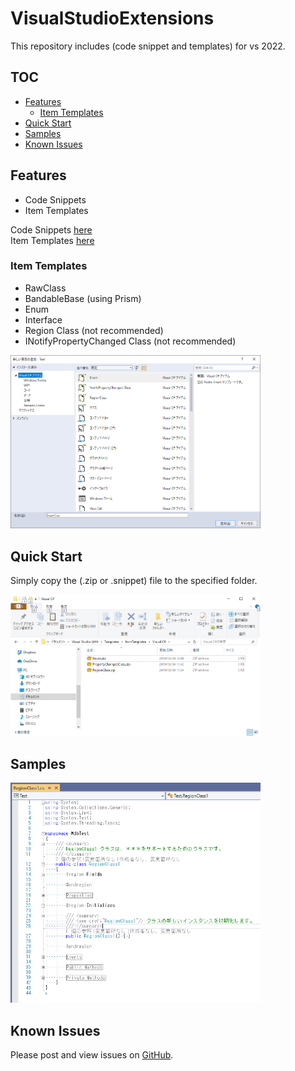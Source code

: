 # VisualStudioExtensions
This repository includes (code snippet and templates) for vs 2022.

## TOC

- [Features](#features)
  - [Item Templates](#item-templates)
- [Quick Start](#quick-start)
- [Samples](#samples)
- [Known Issues](#known-issues)

## Features

- Code Snippets
- Item Templates

Code Snippets [here](https://docs.microsoft.com/ja-jp/visualstudio/ide/walkthrough-creating-a-code-snippet?view=vs-2022)  
Item Templates [here](https://docs.microsoft.com/ja-jp/visualstudio/ide/how-to-create-item-templates?view=vs-2022)

### Item Templates

- RawClass
- BandableBase (using Prism)
- Enum
- Interface
- Region Class (not recommended)
- INotifyPropertyChanged Class (not recommended)

<img src="https://github.com/sh1ch/VisualStudioExtensions/blob/images/Images/template-sample.png" width="400">

## Quick Start

Simply copy the (.zip or .snippet) file to the specified folder.

<img src="https://github.com/sh1ch/VisualStudioExtensions/blob/images/Images/vs-file.png" width="400">

## Samples

<img src="https://github.com/sh1ch/VisualStudioExtensions/blob/images/Images/code-sample.png" width="400">

## Known Issues

Please post and view issues on [GitHub][issues].

[issues]: https://github.com/sh1ch/VisualStudioExtensions/issues "Post issues"
